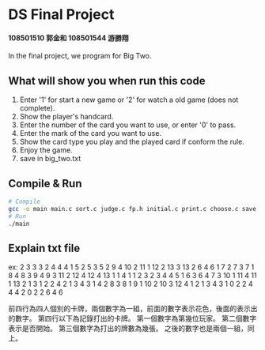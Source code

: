 # DS Final Project
#### 108501510 郭金和 108501544 游勝翔
In the final project, we program for Big Two. 
## What will show you when run this code
1. Enter '1' for start a new game or '2' for watch a old game (does not complete).
2. Show the player's handcard.
3. Enter the number of the card you want to use, or enter '0' to pass.
4. Enter the mark of the card you want to use.
4. Show the card type you play and the played card if conform the rule.
5. Enjoy the game.
6. save in big_two.txt
## Compile & Run
```sh
# Compile
gcc -o main main.c sort.c judge.c fp.h initial.c print.c choose.c save.c load.c
# Run
./main
```

## Explain txt file
ex:
2 3 3 3 2 4 4 4 1 5 2 5 3 5 2 9 4 10 2 11 1 12 2 13 3 13 
2 6 4 6 1 7 2 7 3 7 1 8 4 8 3 9 4 9 3 11 2 12 4 12 4 13 
1 1 4 1 1 2 3 2 3 4 4 5 1 6 3 6 4 7 3 10 1 11 4 11 1 13 
2 1 3 1 2 2 4 2 1 3 4 3 1 4 2 8 3 8 1 9 1 10 2 10 3 12 
4 1 2 1 3 4 3 
1 0 2 2 4 4 4 
2 0 2 2 6 4 6 

前四行為四人個別的卡牌，兩個數字為一組，前面的數字表示花色，後面的表示出的數字。
第四行以下為記錄打出的卡牌。
第一個數字為第幾位玩家。
第二個數字表示是否開始。
第三個數字為打出的牌數為幾張。
之後的數字也是兩個一組，同上。
